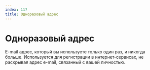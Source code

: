 ```yaml
---
index: 117
title: Одноразовый адрес
---
```

# Одноразовый адрес

E-mail адрес, который вы используете только один раз, и никогда больше. Используется для регистрации в интернет-сервисах, не раскрывая адрес e-mail, связанный с вашей личностью.